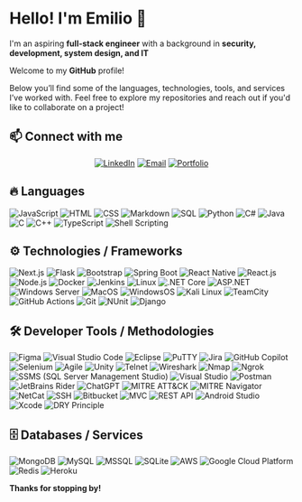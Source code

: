 
# Hello! I'm Emilio 👋

I'm an aspiring **full-stack engineer** with a background in **security, development, system design, and IT**

Welcome to my **GitHub** profile! 

Below you’ll find some of the languages, technologies, tools, and services I’ve worked with. Feel free to explore my repositories and reach out if you'd like to collaborate on a project!

## 📫 Connect with me

<div align="center">

[![LinkedIn](https://img.shields.io/badge/LinkedIn-FF5722?style=for-the-badge&logo=linkedin&logoColor=white)](https://www.linkedin.com/in/arguellesalex)
[![Email](https://img.shields.io/badge/Email-FF5722?style=for-the-badge&logo=gmail&logoColor=white)](mailto:business@alex-arguelles.com)
[![Portfolio](https://img.shields.io/badge/Website-FF5722?style=for-the-badge&logo=About.me&logoColor=white)](https://www.alex-arguelles.com)

</div>

## 🔥 Languages

![JavaScript](https://img.shields.io/badge/-JavaScript-F7DF1E?style=for-the-badge&logo=javascript&logoColor=black)
![HTML](https://img.shields.io/badge/-HTML5-E34F26?style=for-the-badge&logo=html5&logoColor=white)
![CSS](https://img.shields.io/badge/-CSS3-1572B6?style=for-the-badge&logo=css3&logoColor=white)
![Markdown](https://img.shields.io/badge/-Markdown-000000?style=for-the-badge&logo=markdown&logoColor=white)
![SQL](https://img.shields.io/badge/-SQL-336791?style=for-the-badge&logo=postgresql&logoColor=white)
![Python](https://img.shields.io/badge/-Python-3776AB?style=for-the-badge&logo=python&logoColor=white)
![C#](https://img.shields.io/badge/-C%23-239120?style=for-the-badge&logo=c-sharp&logoColor=white)
![Java](https://img.shields.io/badge/-Java-ED8B00?style=for-the-badge&logo=openjdk&logoColor=white)
![C](https://img.shields.io/badge/-C-A8B9CC?style=for-the-badge&logo=c&logoColor=white)
![C++](https://img.shields.io/badge/-C%2B%2B-00599C?style=for-the-badge&logo=c%2B%2B&logoColor=white)
![TypeScript](https://img.shields.io/badge/-TypeScript-3178C6?style=for-the-badge&logo=typescript&logoColor=white)
![Shell Scripting](https://img.shields.io/badge/-Shell_Script-5391FE?style=for-the-badge&logo=gnu-bash&logoColor=white)

## ⚙️ Technologies / Frameworks

![Next.js](https://img.shields.io/badge/-Next.js-000000?style=for-the-badge&logo=nextdotjs&logoColor=white)
![Flask](https://img.shields.io/badge/-Flask-000000?style=for-the-badge&logo=flask&logoColor=white)
![Bootstrap](https://img.shields.io/badge/-Bootstrap-7952B3?style=for-the-badge&logo=bootstrap&logoColor=white)
![Spring Boot](https://img.shields.io/badge/-Spring_Boot-6DB33F?style=for-the-badge&logo=spring-boot&logoColor=white)
![React Native](https://img.shields.io/badge/-React_Native-61DAFB?style=for-the-badge&logo=react&logoColor=black)
![React.js](https://img.shields.io/badge/-React.js-61DAFB?style=for-the-badge&logo=react&logoColor=black)
![Node.js](https://img.shields.io/badge/-Node.js-339933?style=for-the-badge&logo=nodedotjs&logoColor=white)
![Docker](https://img.shields.io/badge/-Docker-2496ED?style=for-the-badge&logo=docker&logoColor=white)
![Jenkins](https://img.shields.io/badge/-Jenkins-D24939?style=for-the-badge&logo=jenkins&logoColor=white)
![Linux](https://img.shields.io/badge/-Linux-FCC624?style=for-the-badge&logo=linux&logoColor=black)
![.NET Core](https://img.shields.io/badge/-.NET_Core-512BD4?style=for-the-badge&logo=dotnet&logoColor=white)
![ASP.NET](https://img.shields.io/badge/-ASP.NET-512BD4?style=for-the-badge&logo=dotnet&logoColor=white)
![Windows Server](https://img.shields.io/badge/-Windows_Server-0078D6?style=for-the-badge&logo=microsoft&logoColor=white)
![MacOS](https://img.shields.io/badge/-macOS-000000?style=for-the-badge&logo=apple&logoColor=white)
![WindowsOS](https://img.shields.io/badge/-Windows-0078D6?style=for-the-badge&logo=windows&logoColor=white)
![Kali Linux](https://img.shields.io/badge/-Kali_Linux-557C94?style=for-the-badge&logo=kalilinux&logoColor=white)
![TeamCity](https://img.shields.io/badge/-TeamCity-000000?style=for-the-badge&logo=teamcity&logoColor=white)
![GitHub Actions](https://img.shields.io/badge/-GitHub_Actions-2088FF?style=for-the-badge&logo=github-actions&logoColor=white)
![Git](https://img.shields.io/badge/-Git-F05032?style=for-the-badge&logo=git&logoColor=white)
![NUnit](https://img.shields.io/badge/-NUnit-4CAF50?style=for-the-badge&logo=nunit&logoColor=white)
![Django](https://img.shields.io/badge/-Django-092E20?style=for-the-badge&logo=django&logoColor=white)

## 🛠️ Developer Tools / Methodologies

![Figma](https://img.shields.io/badge/-Figma-F24E1E?style=for-the-badge&logo=figma&logoColor=white)
![Visual Studio Code](https://img.shields.io/badge/-VS_Code-007ACC?style=for-the-badge&logo=visualstudiocode&logoColor=white)
![Eclipse](https://img.shields.io/badge/-Eclipse-2C2255?style=for-the-badge&logo=eclipse&logoColor=white)
![PuTTY](https://img.shields.io/badge/-PuTTY-000000?style=for-the-badge&logo=putty&logoColor=white)
![Jira](https://img.shields.io/badge/-Jira-0052CC?style=for-the-badge&logo=jira&logoColor=white)
![GitHub Copilot](https://img.shields.io/badge/-GitHub_Copilot-2088FF?style=for-the-badge&logo=github&logoColor=white)
![Selenium](https://img.shields.io/badge/-Selenium-43B02A?style=for-the-badge&logo=selenium&logoColor=white)
![Agile](https://img.shields.io/badge/-Agile-2496ED?style=for-the-badge&logo=agile&logoColor=white)
![Unity](https://img.shields.io/badge/-Unity-000000?style=for-the-badge&logo=unity&logoColor=white)
![Telnet](https://img.shields.io/badge/-Telnet-23BEBB?style=for-the-badge)
![Wireshark](https://img.shields.io/badge/-Wireshark-1679A7?style=for-the-badge&logo=wireshark&logoColor=white)
![Nmap](https://img.shields.io/badge/-Nmap-02457A?style=for-the-badge&logo=nmap&logoColor=white)
![Ngrok](https://img.shields.io/badge/-Ngrok-1F1E37?style=for-the-badge)
![SSMS (SQL Server Management Studio)](https://img.shields.io/badge/-SSMS-CC2927?style=for-the-badge&logo=microsoftsqlserver&logoColor=white)
![Visual Studio](https://img.shields.io/badge/-Visual_Studio-5C2D91?style=for-the-badge&logo=visual-studio&logoColor=white)
![Postman](https://img.shields.io/badge/-Postman-FF6C37?style=for-the-badge&logo=postman&logoColor=white)
![JetBrains Rider](https://img.shields.io/badge/-Rider-000000?style=for-the-badge&logo=rider&logoColor=white)
![ChatGPT](https://img.shields.io/badge/-ChatGPT-00A67E?style=for-the-badge&logo=openai&logoColor=white)
![MITRE ATT&CK](https://img.shields.io/badge/-MITRE_ATT%26CK-red?style=for-the-badge)
![MITRE Navigator](https://img.shields.io/badge/-MITRE_Navigator-red?style=for-the-badge)
![NetCat](https://img.shields.io/badge/-NetCat-004563?style=for-the-badge)
![SSH](https://img.shields.io/badge/-SSH-008080?style=for-the-badge&logo=gnu-bash&logoColor=white)
![Bitbucket](https://img.shields.io/badge/-Bitbucket-0052CC?style=for-the-badge&logo=bitbucket&logoColor=white)
![MVC](https://img.shields.io/badge/-MVC-blue?style=for-the-badge)
![REST API](https://img.shields.io/badge/-REST_API-0082C9?style=for-the-badge)
![Android Studio](https://img.shields.io/badge/-Android_Studio-3DDC84?style=for-the-badge&logo=android-studio&logoColor=white)
![Xcode](https://img.shields.io/badge/-Xcode-147EFB?style=for-the-badge&logo=xcode&logoColor=white)
![DRY Principle](https://img.shields.io/badge/-DRY_Principle-333333?style=for-the-badge)

## 🗄️ Databases / Services

![MongoDB](https://img.shields.io/badge/-MongoDB-47A248?style=for-the-badge&logo=mongodb&logoColor=white)
![MySQL](https://img.shields.io/badge/-MySQL-4479A1?style=for-the-badge&logo=mysql&logoColor=white)
![MSSQL](https://img.shields.io/badge/-MSSQL-CC2927?style=for-the-badge&logo=microsoftsqlserver&logoColor=white)
![SQLite](https://img.shields.io/badge/-SQLite-003B57?style=for-the-badge&logo=sqlite&logoColor=white)
![AWS](https://img.shields.io/badge/-AWS-232F3E?style=for-the-badge&logo=amazon-aws&logoColor=white)
![Google Cloud Platform](https://img.shields.io/badge/-GCP-4285F4?style=for-the-badge&logo=google-cloud&logoColor=white)
![Redis](https://img.shields.io/badge/-Redis-DC382D?style=for-the-badge&logo=redis&logoColor=white)
![Heroku](https://img.shields.io/badge/-Heroku-430098?style=for-the-badge&logo=heroku&logoColor=white)

**Thanks for stopping by!**
